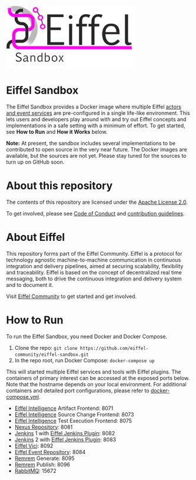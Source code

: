 <!---
   Copyright 2018 Ericsson AB.
   For a full list of individual contributors, please see the commit history.

   Licensed under the Apache License, Version 2.0 (the "License");
   you may not use this file except in compliance with the License.
   You may obtain a copy of the License at

       http://www.apache.org/licenses/LICENSE-2.0

   Unless required by applicable law or agreed to in writing, software
   distributed under the License is distributed on an "AS IS" BASIS,
   WITHOUT WARRANTIES OR CONDITIONS OF ANY KIND, either express or implied.
   See the License for the specific language governing permissions and
   limitations under the License.
--->

<img src="./images/logo.png" alt="Eiffel Sandbox" width="350"/>

# Eiffel Sandbox
The Eiffel Sandbox provides a Docker image where multiple Eiffel [actors and event services](http://eiffel-community.github.io/eiffel-sepia) are pre-configured in a single life-like environment. This lets users and developers play around with and try out Eiffel concepts and implementations in a safe setting with a minimum of effort. To get started, see __How to Run__ and __How it Works__ below.

__Note:__ At present, the sandbox includes several implementations to be contributed to open source in the very near future. The Docker images are available, but the sources are not yet. Please stay tuned for the sources to turn up on GitHub soon.

# About this repository
The contents of this repository are licensed under the [Apache License 2.0](./LICENSE).

To get involved, please see [Code of Conduct](./CODE_OF_CONDUCT.md) and [contribution guidelines](./CONTRIBUTING.md).

# About Eiffel
This repository forms part of the Eiffel Community. Eiffel is a protocol for technology agnostic machine-to-machine communication in continuous integration and delivery pipelines, aimed at securing scalability, flexibility and traceability. Eiffel is based on the concept of decentralized real time messaging, both to drive the continuous integration and delivery system and to document it.

Visit [Eiffel Community](https://eiffel-community.github.io) to get started and get involved.

# How to Run
To run the Eiffel Sandbox, you need Docker and Docker Compose.
1. Clone the repo: `git clone https://github.com/eiffel-community/eiffel-sandbox.git`
2. In the repo root, run Docker Compose: `docker-compose up`

This will started multiple Eiffel services and tools with Eiffel plugins. The containers of primary interest can be accessed at the exposed ports below. Note that the hostname depends on your local environment. For additional containers and detailed port configurations, please refer to <a href="docker-compose.yml">docker-compose.yml</a>.
* <a href="https://github.com/Ericsson/eiffel-intelligence">Eiffel Intelligence</a> Artifact Frontend: 8071
* <a href="https://github.com/Ericsson/eiffel-intelligence">Eiffel Intelligence</a> Source Change Frontend: 8073
* <a href="https://github.com/Ericsson/eiffel-intelligence">Eiffel Intelligence</a> Test Execution Frontend: 8075
* <a href="https://www.sonatype.com/nexus-repository-sonatype">Nexus Repository</a>: 8081
* <a href="https://jenkins.io">Jenkins</a> 1 with <a href="https://github.com/eiffel-community/eiffel-jenkins-plugin">Eiffel Jenkins Plugin</a>: 8082
* <a href="https://jenkins.io">Jenkins</a> 2 with <a href="https://github.com/eiffel-community/eiffel-jenkins-plugin">Eiffel Jenkins Plugin</a>: 8083
* <a href="https://github.com/eiffel-community/eiffel-vici">Eiffel Vici</a>: 8092
* <a href="https://github.com/eiffel-community/eiffel-vici">Eiffel Event Repository</a>: 8084
* <a href="https://github.com/Ericsson/eiffel-remrem">Remrem</a> Generate: 8095
* <a href="https://github.com/Ericsson/eiffel-remrem">Remrem</a> Publish: 8096
* <a href="https://rabbitmq.com">RabbitMQ</a>: 15672
